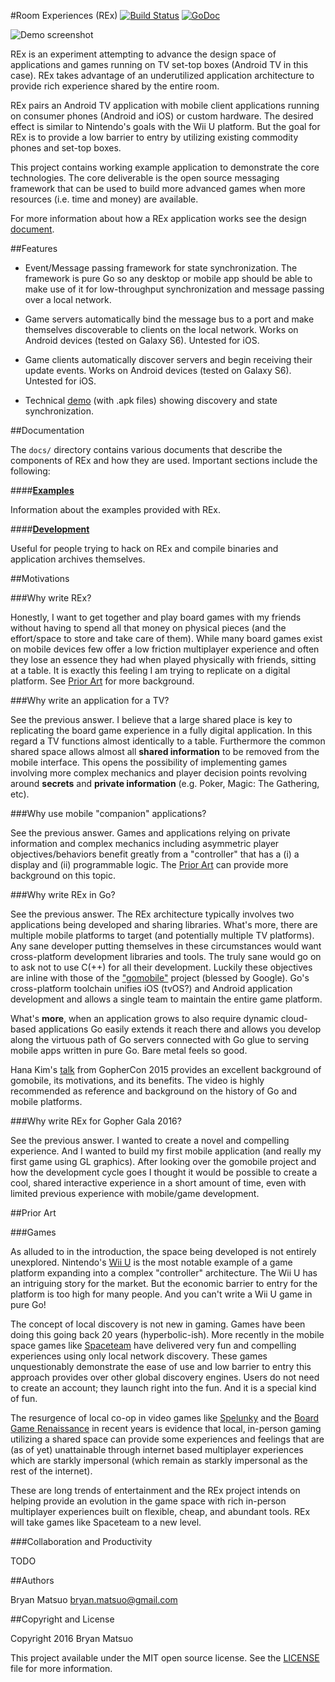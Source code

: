 #Room Experiences (REx) [![Build Status](https://travis-ci.org/gophergala2016/rex.svg?branch=master)](https://travis-ci.org/gophergala2016/rex) [![GoDoc](https://godoc.org/github.com/gophergala2016/rex/room?status.svg)](https://godoc.org/github.com/gophergala2016/rex/room)

![Demo screenshot](https://raw.githubusercontent.com/gophergala2016/rex/master/screenshots/demo-tv.jpg)

REx is an experiment attempting to advance the design space of applications and
games running on TV set-top boxes (Android TV in this case).  REx takes
advantage of an underutilized application architecture to provide rich
experience shared by the entire room.

REx pairs an Android TV application with mobile client applications running on
consumer phones (Android and iOS) or custom hardware.  The desired effect is
similar to Nintendo's goals with the Wii U platform.  But the goal for REx is
to provide a low barrier to entry by utilizing existing commodity phones and
set-top boxes.

This project contains working example application to demonstrate the core
technologies.  The core deliverable is the open source messaging framework that
can be used to build more advanced games when more resources (i.e. time and
money) are available.

For more information about how a REx application works see the design
[document](docs/design.md).

##Features

- Event/Message passing framework for state synchronization.  The framework is
  pure Go so any desktop or mobile app should be able to make use of it for
  low-throughput synchronization and message passing over a local network.

- Game servers automatically bind the message bus to a port and make themselves
  discoverable to clients on the local network.  Works on Android devices
  (tested on Galaxy S6).  Untested for iOS.

- Game clients automatically discover servers and begin receiving their update
  events.  Works on Android devices (tested on Galaxy S6).  Untested for iOS.

- Technical [demo](examples/demo) (with .apk files) showing discovery and state
  synchronization.

##Documentation

The `docs/` directory contains various documents that describe the components
of REx and how they are used.  Important sections include the following:

####**[Examples](docs/examples.md)**

Information about the examples provided with REx.

####**[Development](docs/development.md)**

Useful for people trying to hack on REx and compile binaries and application
archives themselves.

##Motivations

###Why write REx?

Honestly, I want to get together and play board games with my friends without
having to spend all that money on physical pieces (and the effort/space to
store and take care of them).  While many board games exist on mobile devices
few offer a low friction multiplayer experience and often they lose an essence
they had when played physically with friends, sitting at a table.  It is
exactly this feeling I am trying to replicate on a digital platform.  See
[Prior Art](#prior-art) for more background.

###Why write an application for a TV?

See the previous answer.  I believe that a large shared place is key to
replicating the board game experience in a fully digital application.  In this
regard a TV functions almost identically to a table.  Furthermore the common
shared space allows almost all **shared information** to be removed from the
mobile interface.  This opens the possibility of implementing games involving
more complex mechanics and player decision points revolving around **secrets**
and **private information** (e.g. Poker, Magic: The Gathering, etc).

###Why use mobile "companion" applications?

See the previous answer.  Games and applications relying on private information
and complex mechanics including asymmetric player objectives/behaviors benefit
greatly from a "controller" that has a (i) a display and (ii) programmable
logic.  The [Prior Art](#prior-art) can provide more background on this topic.

###Why write REx in Go?

See the previous answer.  The REx architecture typically involves two
applications being developed and sharing libraries.  What's more, there are
multiple mobile platforms to target (and potentially multiple TV platforms).
Any sane developer putting themselves in these circumstances would want
cross-platform development libraries and tools.  The truly sane would go on to
ask not to use C(++) for all their development. Luckily these objectives are
inline with those of the ["gomobile"](https://github.com/golang/mobile) project
(blessed by Google).  Go's cross-platform toolchain unifies iOS (tvOS?) and
Android application development and allows a single team to maintain the entire
game platform.

What's **more**, when an application grows to also require dynamic cloud-based
applications Go easily extends it reach there and allows you develop along the
virtuous path of Go servers connected with Go glue to serving mobile apps
written in pure Go.  Bare metal feels so good.

Hana Kim's [talk](https://www.youtube.com/watch?v=sQ6-HyPxHKg) from GopherCon
2015 provides an excellent background of gomobile, its motivations, and its
benefits.  The video is highly recommended as reference and background on the
history of Go and mobile platforms.

###Why write REx for Gopher Gala 2016?

See the previous answer.  I wanted to create a novel and compelling experience.
And I wanted to build my first mobile application (and really my first game
using GL graphics).  After looking over the gomobile project and how the
development cycle goes I thought it would be possible to create a cool, shared
interactive experience in a short amount of time, even with limited previous
experience with mobile/game development.

##Prior Art

###Games

As alluded to in the introduction, the space being developed is not entirely
unexplored.  Nintendo's [Wii U](http://www.nintendo.com/wiiu) is the most
notable example of a game platform expanding into a complex "controller"
architecture.  The Wii U has an intriguing story for the market.  But the
economic barrier to entry for the platform is too high for many people.  And
you can't write a Wii U game in pure Go!

The concept of local discovery is not new in gaming.  Games have been doing
this going back 20 years (hyperbolic-ish).  More recently in the mobile space
games like [Spaceteam](http://www.sleepingbeastgames.com/spaceteam/) have
delivered very fun and compelling experiences using only local network
discovery.  These games unquestionably demonstrate the ease of use and low
barrier to entry this approach provides over other global discovery engines.
Users do not need to create an account; they launch right into the fun.  And it
is a special kind of fun.

The resurgence of local co-op in video games like
[Spelunky](http://www.spelunkyworld.com/) and the [Board Game
Renaissance](http://www.theguardian.com/technology/2014/nov/25/board-games-internet-playstation-xbox)
in recent years is evidence that local, in-person gaming utilizing a shared
space can provide some experiences and feelings that are (as of yet)
unattainable through internet based multiplayer experiences which are starkly
impersonal (which remain as starkly impersonal as the rest of the internet).

These are long trends of entertainment and the REx project intends on helping
provide an evolution in the game space with rich in-person multiplayer
experiences built on flexible, cheap, and abundant tools.  REx will take games
like Spaceteam to a new level.

###Collaboration and Productivity

TODO

##Authors

Bryan Matsuo <bryan.matsuo@gmail.com>

##Copyright and License

Copyright 2016 Bryan Matsuo

This project available under the MIT open source license.  See the
[LICENSE](LICENSE) file for more information.
